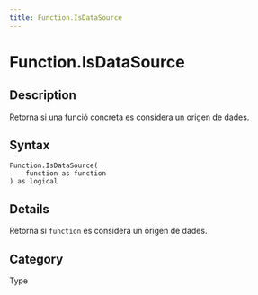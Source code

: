 ```yaml
---
title: Function.IsDataSource
---
```


# Function.IsDataSource


## Description

Retorna si una funció concreta es considera un origen de dades.


## Syntax

```powerquery
Function.IsDataSource(
    function as function
) as logical
```


## Details

Retorna si <code>function</code> es considera un origen de dades.



## Category
Type
